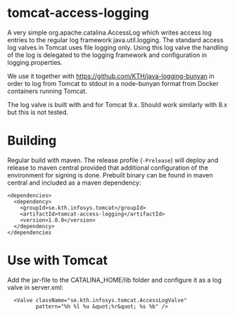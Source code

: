 # tomcat-access-logging

A very simple org.apache.catalina.AccessLog which writes access log entries to the regular log
framework java.util.logging. The standard access log valves in Tomcat uses file logging only.
Using this log valve the handling of the log is delegated to the logging framework and configuration
in logging.properties.

We use it together with https://github.com/KTH/java-logging-bunyan in order to log from Tomcat
to stdout in a node-bunyan format from Docker containers running Tomcat.

The log valve is built with and for Tomcat 9.x. Should work similarly with 8.x but this is not tested.

# Building

Regular build with maven. The release profile (`-Prelease`) will deploy and release to maven central
provided that additional configuration of the environment for signing is done. Prebuilt binary can 
be found in maven central and included as a maven dependency:

```
<dependencies>
  <dependency>
    <groupId>se.kth.infosys.tomcat</groupId>
    <artifactId>tomcat-access-logging</artifactId>
    <version>1.0.0</version>
  </dependency>
</dependencies
```

# Use with Tomcat

Add the jar-file to the CATALINA_HOME/lib folder and configure it as a log valve in server.xml:

```
  <Valve className="se.kth.infosys.tomcat.AccessLogValve" 
         pattern="%h %l %u &quot;%r&quot; %s %b" />
```
